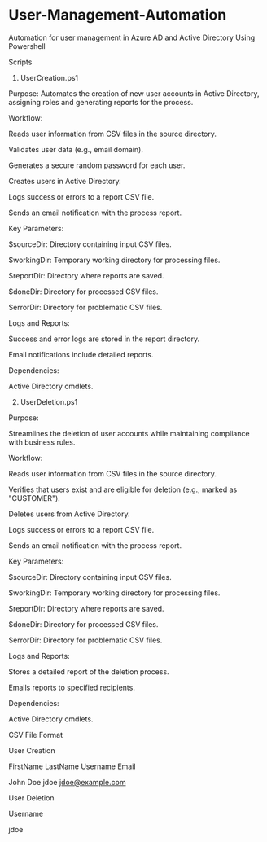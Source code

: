 # User-Management-Automation
Automation for user management in Azure AD and Active Directory Using Powershell

Scripts
1. UserCreation.ps1

Purpose:
Automates the creation of new user accounts in Active Directory, assigning roles and generating reports for the process.

Workflow:

Reads user information from CSV files in the source directory.

Validates user data (e.g., email domain).

Generates a secure random password for each user.

Creates users in Active Directory.

Logs success or errors to a report CSV file.

Sends an email notification with the process report.

Key Parameters:

$sourceDir: Directory containing input CSV files.

$workingDir: Temporary working directory for processing files.

$reportDir: Directory where reports are saved.

$doneDir: Directory for processed CSV files.

$errorDir: Directory for problematic CSV files.

Logs and Reports:

Success and error logs are stored in the report directory.

Email notifications include detailed reports.

Dependencies:

Active Directory cmdlets.

2. UserDeletion.ps1

Purpose:

Streamlines the deletion of user accounts while maintaining compliance with business rules.

Workflow:

Reads user information from CSV files in the source directory.

Verifies that users exist and are eligible for deletion (e.g., marked as "CUSTOMER").

Deletes users from Active Directory.

Logs success or errors to a report CSV file.

Sends an email notification with the process report.

Key Parameters:

$sourceDir: Directory containing input CSV files.

$workingDir: Temporary working directory for processing files.

$reportDir: Directory where reports are saved.

$doneDir: Directory for processed CSV files.

$errorDir: Directory for problematic CSV files.


Logs and Reports:

Stores a detailed report of the deletion process.

Emails reports to specified recipients.

Dependencies:

Active Directory cmdlets.

CSV File Format

User Creation

FirstName	LastName	Username	Email

John	Doe	jdoe	jdoe@example.com

User Deletion

Username

jdoe
